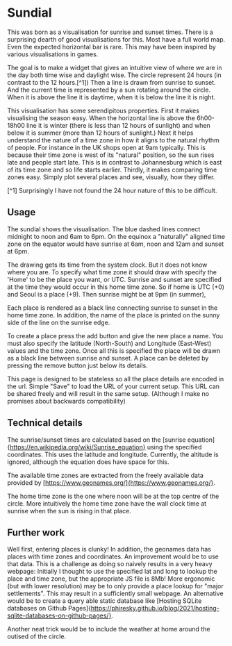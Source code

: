 # Sundial

This was born as a visualisation for sunrise and sunset times. There is a
surprising dearth of good visualisations for this. Most have a full world map.
Even the expected horizontal bar is rare. This may have been inspired by various
visualisations in games.

The goal is to make a widget that gives an intuitive view of where we are in the
day both time wise and daylight wise. The circle represent 24 hours  (in
contrast to the 12 hours.[^1]) Then a line is drawn from sunrise to sunset. And
the current time is represented by a sun rotating around the circle. When it is
above the line it is daytime, when it is below the line it is night.

This visualisation has some serendipitous properties. First it makes visualising
the season easy. When the horizontal line is above the 6h00-18h00 line it is
winter (there is less than 12 hours of sunlight) and when below it is summer
(more than 12 hours of sunlight.) Next it helps understand the nature of a
time zone in how it aligns to the natural rhythm of people. For instance in the
UK shops open at 9am typically.  This is because their time zone is west of its
"natural" position, so the sun rises late and people start late. This is in
contrast to Johannesburg which is east of its time zone and so life starts
earlier. Thirdly, it makes comparing time zones easy. Simply plot several places
and see, visually, how they differ.

[^1] Surprisingly I have not found the 24 hour nature of this to be difficult. 

## Usage

The sundial shows the visualisation. The blue dashed lines connect midnight to
noon and 6am to 6pm. On the equinox a "naturally" aligned time zone on the equator would have
sunrise at 6am, noon and 12am and sunset at 6pm.

The drawing gets its time from the system clock. But it does not know where you
are. To specify what time zone it should draw with specify the 'Home' to be the
place you want, or UTC. Sunrise and sunset are specified at the time they would
occur in this home time zone. So if home is UTC (+0) and Seoul is a place (+9).
Then sunrise might be at 9pm (in summer), 

Each place is rendered as a black line connecting sunrise to sunset in the home
time zone. In addition, the name of the place is printed on the sunny side of
the line on the sunrise edge. 

To create a place press the add button and give the new place a name. You must
also specify the latitude (North-South) and Longitude (East-West) values and the
time zone. Once all this is specified the place will be drawn as a black line
between sunrise and sunset. A place can be deleted by pressing the remove button
just below its details.

This page is designed to be stateless so all the place details are encoded in
the url. Simple "Save" to load the URL of your current setup. This URL can be
shared freely and will result in the same setup. (Although I make no promises
about backwards compatibility)

## Technical details

The sunrise/sunset times are calculated based on the [sunrise
equation]{https://en.wikipedia.org/wiki/Sunrise_equation} using the specified
coordinates. This uses the latitude and longitude. Currently, the altitude is
ignored, although the equation does have space for this.

The available time zones are extracted from the freely available data provided by
[https://www.geonames.org/]{https://www.geonames.org/}. 

The home time zone is the one where noon will be at the top centre of the
circle. More intuitively the home time zone have the wall clock time at sunrise
when the sun is rising in that place.

## Further work

Well first, entering places is clunky! In addition, the geonames data has places
with time zones and coordinates. An improvement would be to use that data. This
is a challenge as doing so naively results in a very heavy webpage: Initially I
thought to use the specified lat and long to lookup the place and time zone, but
the appropriate JS file is 8Mb! More ergonomic (but with lower resolution) may
be to only provide a place lookup for "major settlements". This may result in a
sufficiently small webpage. An alternative would be to create a query able
static database like [Hosting SQLite databases on Github Pages]{https://phiresky.github.io/blog/2021/hosting-sqlite-databases-on-github-pages/}.

Another neat trick would be to include the weather at home around the outised of
the circle.

